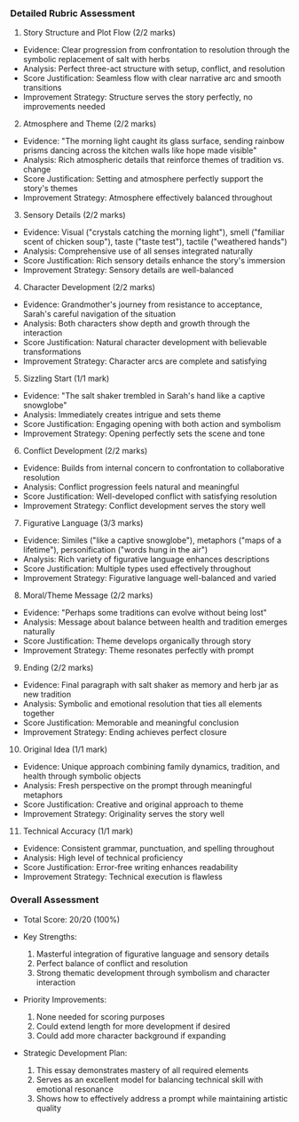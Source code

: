### Detailed Rubric Assessment

1. Story Structure and Plot Flow (2/2 marks)

- Evidence: Clear progression from confrontation to resolution through the symbolic replacement of salt with herbs
- Analysis: Perfect three-act structure with setup, conflict, and resolution
- Score Justification: Seamless flow with clear narrative arc and smooth transitions
- Improvement Strategy: Structure serves the story perfectly, no improvements needed

2. Atmosphere and Theme (2/2 marks)

- Evidence: "The morning light caught its glass surface, sending rainbow prisms dancing across the kitchen walls like hope made visible"
- Analysis: Rich atmospheric details that reinforce themes of tradition vs. change
- Score Justification: Setting and atmosphere perfectly support the story's themes
- Improvement Strategy: Atmosphere effectively balanced throughout

3. Sensory Details (2/2 marks)

- Evidence: Visual ("crystals catching the morning light"), smell ("familiar scent of chicken soup"), taste ("taste test"), tactile ("weathered hands")
- Analysis: Comprehensive use of all senses integrated naturally
- Score Justification: Rich sensory details enhance the story's immersion
- Improvement Strategy: Sensory details are well-balanced

4. Character Development (2/2 marks)

- Evidence: Grandmother's journey from resistance to acceptance, Sarah's careful navigation of the situation
- Analysis: Both characters show depth and growth through the interaction
- Score Justification: Natural character development with believable transformations
- Improvement Strategy: Character arcs are complete and satisfying

5. Sizzling Start (1/1 mark)

- Evidence: "The salt shaker trembled in Sarah's hand like a captive snowglobe"
- Analysis: Immediately creates intrigue and sets theme
- Score Justification: Engaging opening with both action and symbolism
- Improvement Strategy: Opening perfectly sets the scene and tone

6. Conflict Development (2/2 marks)

- Evidence: Builds from internal concern to confrontation to collaborative resolution
- Analysis: Conflict progression feels natural and meaningful
- Score Justification: Well-developed conflict with satisfying resolution
- Improvement Strategy: Conflict development serves the story well

7. Figurative Language (3/3 marks)

- Evidence: Similes ("like a captive snowglobe"), metaphors ("maps of a lifetime"), personification ("words hung in the air")
- Analysis: Rich variety of figurative language enhances descriptions
- Score Justification: Multiple types used effectively throughout
- Improvement Strategy: Figurative language well-balanced and varied

8. Moral/Theme Message (2/2 marks)

- Evidence: "Perhaps some traditions can evolve without being lost"
- Analysis: Message about balance between health and tradition emerges naturally
- Score Justification: Theme develops organically through story
- Improvement Strategy: Theme resonates perfectly with prompt

9. Ending (2/2 marks)

- Evidence: Final paragraph with salt shaker as memory and herb jar as new tradition
- Analysis: Symbolic and emotional resolution that ties all elements together
- Score Justification: Memorable and meaningful conclusion
- Improvement Strategy: Ending achieves perfect closure

10. Original Idea (1/1 mark)

- Evidence: Unique approach combining family dynamics, tradition, and health through symbolic objects
- Analysis: Fresh perspective on the prompt through meaningful metaphors
- Score Justification: Creative and original approach to theme
- Improvement Strategy: Originality serves the story well

11. Technical Accuracy (1/1 mark)

- Evidence: Consistent grammar, punctuation, and spelling throughout
- Analysis: High level of technical proficiency
- Score Justification: Error-free writing enhances readability
- Improvement Strategy: Technical execution is flawless

### Overall Assessment

- Total Score: 20/20 (100%)
- Key Strengths:

  1. Masterful integration of figurative language and sensory details
  2. Perfect balance of conflict and resolution
  3. Strong thematic development through symbolism and character interaction

- Priority Improvements:

  1. None needed for scoring purposes
  2. Could extend length for more development if desired
  3. Could add more character background if expanding

- Strategic Development Plan:
  1. This essay demonstrates mastery of all required elements
  2. Serves as an excellent model for balancing technical skill with emotional resonance
  3. Shows how to effectively address a prompt while maintaining artistic quality
